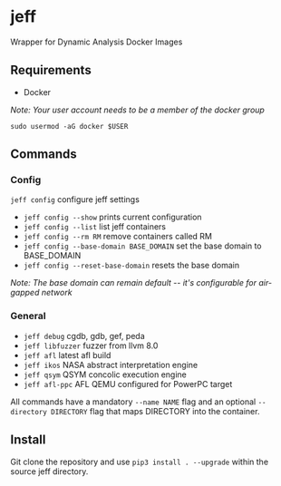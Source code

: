 # jeff
Wrapper for Dynamic Analysis Docker Images

## Requirements
- Docker

*Note: Your user account needs to be a member of the docker group*

```sudo usermod -aG docker $USER```

## Commands
### Config
```jeff config``` configure jeff settings
- ```jeff config --show``` prints current configuration
- ```jeff config --list``` list jeff containers
- ```jeff config --rm RM``` remove containers called RM
- ```jeff config --base-domain BASE_DOMAIN``` set the base domain to BASE_DOMAIN
- ```jeff config --reset-base-domain``` resets the base domain

*Note: The base domain can remain default -- it's configurable for air-gapped network*

### General
- ```jeff debug``` cgdb, gdb, gef, peda
- ```jeff libfuzzer``` fuzzer from llvm 8.0
- ```jeff afl``` latest afl build
- ```jeff ikos``` NASA abstract interpretation  engine
- ```jeff qsym``` QSYM concolic execution engine
- ```jeff afl-ppc``` AFL QEMU configured for PowerPC target

All commands have a mandatory ```--name NAME``` flag and an optional ```--directory DIRECTORY``` flag that maps DIRECTORY into the container.

## Install
Git clone the repository and use ```pip3 install . --upgrade``` within the source jeff directory.

